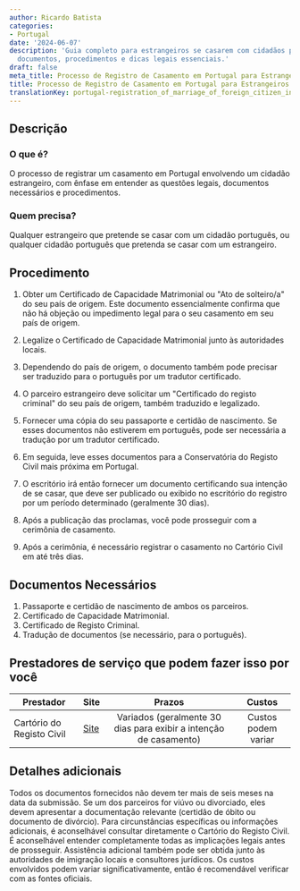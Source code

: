 ```yaml
---
author: Ricardo Batista
categories:
- Portugal
date: '2024-06-07'
description: 'Guia completo para estrangeiros se casarem com cidadãos portugueses:
  documentos, procedimentos e dicas legais essenciais.'
draft: false
meta_title: Processo de Registro de Casamento em Portugal para Estrangeiros
title: Processo de Registro de Casamento em Portugal para Estrangeiros
translationKey: portugal-registration_of_marriage_of_foreign_citizen_in_portugal
---
```



## Descrição
### O que é?
O processo de registrar um casamento em Portugal envolvendo um cidadão estrangeiro, com ênfase em entender as questões legais, documentos necessários e procedimentos.

### Quem precisa?
Qualquer estrangeiro que pretende se casar com um cidadão português, ou qualquer cidadão português que pretenda se casar com um estrangeiro.

## Procedimento

1. Obter um Certificado de Capacidade Matrimonial ou "Ato de solteiro/a" do seu país de origem. Este documento essencialmente confirma que não há objeção ou impedimento legal para o seu casamento em seu país de origem.

2. Legalize o Certificado de Capacidade Matrimonial junto às autoridades locais.

3. Dependendo do país de origem, o documento também pode precisar ser traduzido para o português por um tradutor certificado.

4. O parceiro estrangeiro deve solicitar um "Certificado do registo criminal" do seu país de origem, também traduzido e legalizado.

5. Fornecer uma cópia do seu passaporte e certidão de nascimento. Se esses documentos não estiverem em português, pode ser necessária a tradução por um tradutor certificado.

6. Em seguida, leve esses documentos para a Conservatória do Registo Civil mais próxima em Portugal.

7. O escritório irá então fornecer um documento certificando sua intenção de se casar, que deve ser publicado ou exibido no escritório do registro por um período determinado (geralmente 30 dias).

8. Após a publicação das proclamas, você pode prosseguir com a cerimônia de casamento.

9. Após a cerimônia, é necessário registrar o casamento no Cartório Civil em até três dias.

## Documentos Necessários

1. Passaporte e certidão de nascimento de ambos os parceiros.
2. Certificado de Capacidade Matrimonial.
3. Certificado de Registo Criminal.
4. Tradução de documentos (se necessário, para o português).

## Prestadores de serviço que podem fazer isso por você

| Prestador        |     Site     |     Prazos    |       Custos      |
| --------------- | --------------- |  :-------------: | :-------------: |
| Cartório do Registo Civil |  [Site](http://www.irn.justica.gov.pt/)      |   Variados (geralmente 30 dias para exibir a intenção de casamento)   | Custos podem variar |

## Detalhes adicionais
Todos os documentos fornecidos não devem ter mais de seis meses na data da submissão. Se um dos parceiros for viúvo ou divorciado, eles devem apresentar a documentação relevante (certidão de óbito ou documento de divórcio). Para circunstâncias específicas ou informações adicionais, é aconselhável consultar diretamente o Cartório do Registo Civil. É aconselhável entender completamente todas as implicações legais antes de prosseguir. Assistência adicional também pode ser obtida junto às autoridades de imigração locais e consultores jurídicos. Os custos envolvidos podem variar significativamente, então é recomendável verificar com as fontes oficiais.